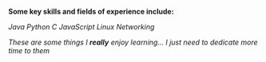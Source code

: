 **Some key skills and fields of experience include:**

*Java*
*Python*
*C*
*JavaScript*
*Linux*
*Networking*

_These are some things I **really** enjoy learning... I just need to dedicate more time to them_
